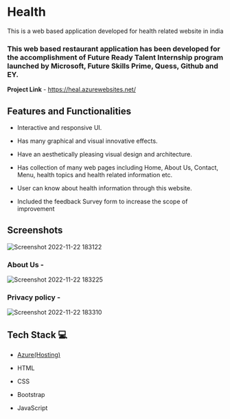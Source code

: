 # Health 

This is a web based application developed for health related website in india

### This web based restaurant application has been developed for the accomplishment of Future Ready Talent Internship program launched by Microsoft, Future Skills Prime, Quess, Github and EY.

**Project Link** - https://heal.azurewebsites.net/

## Features and Functionalities 

- Interactive and responsive UI.

- Has many graphical and visual innovative effects.

- Have an aesthetically pleasing visual design and architecture.

- Has collection of many web pages including Home, About Us, Contact, Menu, health topics and health related information etc.

- User can know about health information through this website.

- Included the feedback Survey form to increase the scope of improvement 

## Screenshots

   ![Screenshot 2022-11-22 183122](https://user-images.githubusercontent.com/112606781/203321186-2061459e-616a-4754-b34f-997fd8f2577b.png)


### About Us -


![Screenshot 2022-11-22 183225](https://user-images.githubusercontent.com/112606781/203321207-2531879c-0661-486d-bc6d-d580fd4b7d61.png)

### Privacy policy -


![Screenshot 2022-11-22 183310](https://user-images.githubusercontent.com/112606781/203321229-e7946223-a77a-42de-9661-e79d448e2950.png)

## Tech Stack 💻

- [Azure(Hosting)](https://azure.microsoft.com/en-in/features/azure-portal/)

- HTML

- CSS

- Bootstrap

- JavaScript
